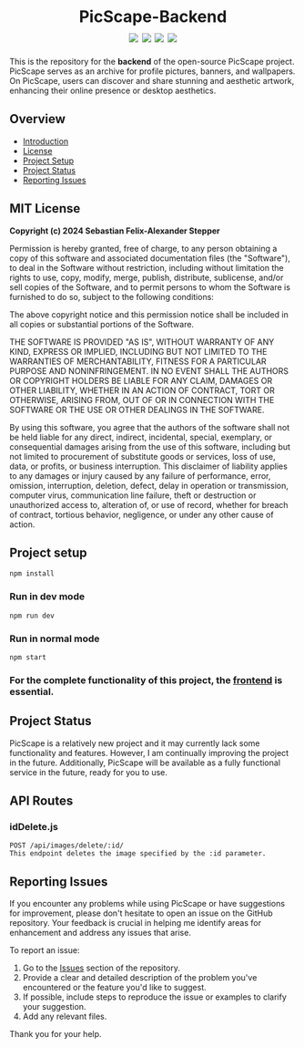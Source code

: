 <h1 align="center" id="picscape-backend">
    PicScape-Backend
    <br>
    <div align="center"></div>
    <img src="https://img.shields.io/badge/Express-v4.18.2-bgrightgreen" align="center"/>
    <img src="https://img.shields.io/badge/NodeJs-v20.11.0-green" align="center"/>
    <img src="https://img.shields.io/badge/NPM-v10.4.0-red" align="center"/>
    <img src="https://img.shields.io/badge/Development-active-blue" align="center"/>
</h1>

This is the repository for the __backend__ of the open-source PicScape project. PicScape serves as an archive for profile pictures, banners, and wallpapers. On PicScape, users can discover and share stunning and aesthetic artwork, enhancing their online presence or desktop aesthetics.

## Overview
- [Introduction](#picscape-backend)
- [License](#mit-license)
- [Project Setup](#project-setup)
- [Project Status](#project-status)
- [Reporting Issues](#reporting-issues)

## MIT License
__Copyright (c) 2024 Sebastian Felix-Alexander Stepper__

Permission is hereby granted, free of charge, to any person obtaining a copy
of this software and associated documentation files (the "Software"), to deal
in the Software without restriction, including without limitation the rights
to use, copy, modify, merge, publish, distribute, sublicense, and/or sell
copies of the Software, and to permit persons to whom the Software is
furnished to do so, subject to the following conditions:

The above copyright notice and this permission notice shall be included in all
copies or substantial portions of the Software.

THE SOFTWARE IS PROVIDED "AS IS", WITHOUT WARRANTY OF ANY KIND, EXPRESS OR
IMPLIED, INCLUDING BUT NOT LIMITED TO THE WARRANTIES OF MERCHANTABILITY,
FITNESS FOR A PARTICULAR PURPOSE AND NONINFRINGEMENT. IN NO EVENT SHALL THE
AUTHORS OR COPYRIGHT HOLDERS BE LIABLE FOR ANY CLAIM, DAMAGES OR OTHER
LIABILITY, WHETHER IN AN ACTION OF CONTRACT, TORT OR OTHERWISE, ARISING FROM,
OUT OF OR IN CONNECTION WITH THE SOFTWARE OR THE USE OR OTHER DEALINGS IN THE
SOFTWARE.

By using this software, you agree that the authors of the software shall not be held liable for any direct, indirect, incidental, special, exemplary, or consequential damages arising from the use of this software, including but not limited to procurement of substitute goods or services, loss of use, data, or profits, or business interruption. This disclaimer of liability applies to any damages or injury caused by any failure of performance, error, omission, interruption, deletion, defect, delay in operation or transmission, computer virus, communication line failure, theft or destruction or unauthorized access to, alteration of, or use of record, whether for breach of contract, tortious behavior, negligence, or under any other cause of action.

## Project setup
```
npm install
```

### Run in dev mode
```
npm run dev
```

### Run in normal mode
```
npm start
```

### For the complete functionality of this project, the [frontend](https://github.com/AIO-Develope/PicScape-Frontend/) is essential.

## Project Status
PicScape is a relatively new project and it may currently lack some functionality and features. However, I am continually improving the project in the future. Additionally, PicScape will be available as a fully functional service in the future, ready for you to use.

## API Routes
### idDelete.js
```
POST /api/images/delete/:id/
This endpoint deletes the image specified by the :id parameter.
```

## Reporting Issues

If you encounter any problems while using PicScape or have suggestions for improvement, please don't hesitate to open an issue on the GitHub repository. Your feedback is crucial in helping me identify areas for enhancement and address any issues that arise.

To report an issue:

1. Go to the [Issues](https://github.com/AIO-Develope/PicScape-Backend/issues) section of the repository.
2. Provide a clear and detailed description of the problem you've encountered or the feature you'd like to suggest.
3. If possible, include steps to reproduce the issue or examples to clarify your suggestion.
5. Add any relevant files.

Thank you for your help.

